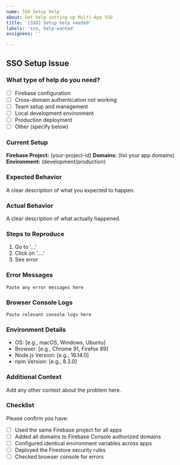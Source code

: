 ```yaml
---
name: SSO Setup Help
about: Get help setting up Multi-App SSO
title: '[SSO] Setup help needed'
labels: 'sso, help-wanted'
assignees: ''

---
```


## SSO Setup Issue

### What type of help do you need?
- [ ] Firebase configuration
- [ ] Cross-domain authentication not working
- [ ] Team setup and management
- [ ] Local development environment
- [ ] Production deployment
- [ ] Other (specify below)

### Current Setup
**Firebase Project:** (your-project-id)
**Domains:** (list your app domains)
**Environment:** (development/production)

### Expected Behavior
A clear description of what you expected to happen.

### Actual Behavior
A clear description of what actually happened.

### Steps to Reproduce
1. Go to '...'
2. Click on '....'
3. See error

### Error Messages
```
Paste any error messages here
```

### Browser Console Logs
```
Paste relevant console logs here
```

### Environment Details
- OS: [e.g., macOS, Windows, Ubuntu]
- Browser: [e.g., Chrome 91, Firefox 89]
- Node.js Version: [e.g., 16.14.0]
- npm Version: [e.g., 8.3.0]

### Additional Context
Add any other context about the problem here.

### Checklist
Please confirm you have:
- [ ] Used the same Firebase project for all apps
- [ ] Added all domains to Firebase Console authorized domains
- [ ] Configured identical environment variables across apps
- [ ] Deployed the Firestore security rules
- [ ] Checked browser console for errors